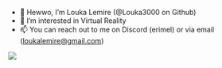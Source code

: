 - 👋 Hewwo, I’m Louka Lemire (@Louka3000 on Github)
- 👀 I’m interested in Virtual Reality
- 📫 You can reach out to me on Discord (erimel) or via email (loukalemire@gmail.com)  

![](https://komarev.com/ghpvc/?username=louka3000)
